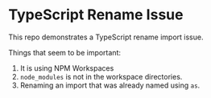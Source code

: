 # TypeScript Rename Issue

This repo demonstrates a TypeScript rename import issue.

Things that seem to be important:

1. It is using NPM Workspaces
1. `node_modules` is not in the workspace directories.
1. Renaming an import that was already named using `as`.
